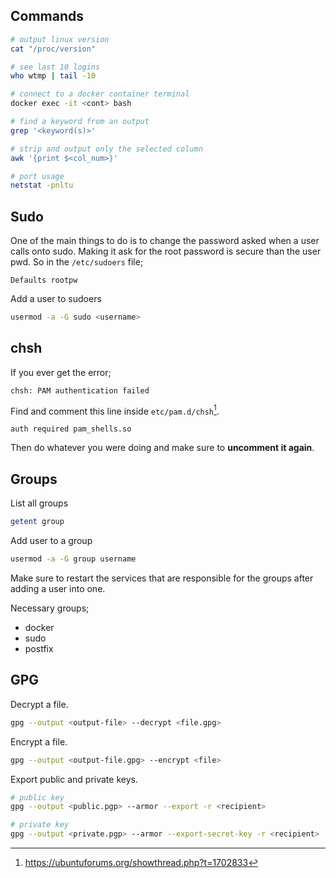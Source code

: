 ## Commands

``` bash
# output linux version
cat "/proc/version"

# see last 10 logins
who wtmp | tail -10

# connect to a docker container terminal
docker exec -it <cont> bash

# find a keyword from an output
grep '<keyword(s)>'

# strip and output only the selected column
awk '{print $<col_num>}'

# port usage
netstat -pnltu
```



## Sudo

One of the main things to do is to change the password asked when a user calls onto sudo. Making it ask for the root password is secure than the user pwd. So in the `/etc/sudoers` file;
``` properties
Defaults rootpw
```

Add a user to sudoers
``` bash
usermod -a -G sudo <username>
```



## chsh

If you ever get the error;
``` properties
chsh: PAM authentication failed
```

Find and comment this line inside `etc/pam.d/chsh`[^1].
``` properties
auth required pam_shells.so
```

Then do whatever you were doing and make sure to **uncomment it again**.



## Groups

List all groups
``` bash
getent group
```

Add user to a group
``` bash
usermod -a -G group username
```

Make sure to restart the services that are responsible for the groups after adding a user into one.

Necessary groups;

- docker
- sudo
- postfix



## GPG

Decrypt a file.
``` bash
gpg --output <output-file> --decrypt <file.gpg>
```

Encrypt a file.
``` bash
gpg --output <output-file.gpg> --encrypt <file>
```

Export public and private keys.
``` bash
# public key
gpg --output <public.pgp> --armor --export -r <recipient>

# private key
gpg --output <private.pgp> --armor --export-secret-key -r <recipient>
```



[^1]: https://ubuntuforums.org/showthread.php?t=1702833
